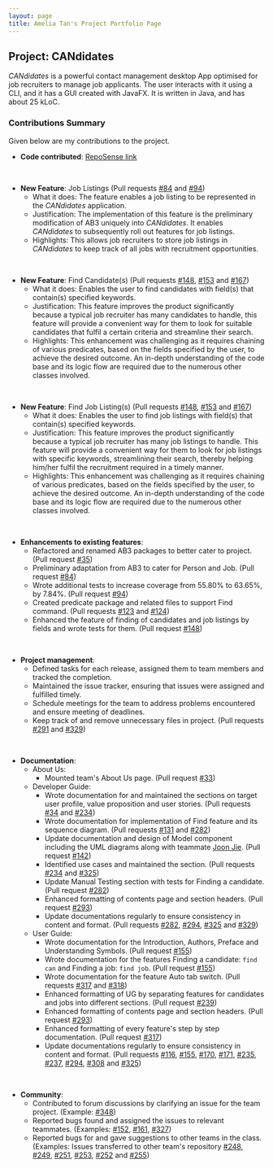 ```yaml
---
layout: page
title: Amelia Tan's Project Portfolio Page
---
```


## Project: CANdidates

*CANdidates* is a powerful contact management desktop App optimised for job recruiters to manage job applicants.
The user interacts with it using a CLI, and it has a GUI created with JavaFX. It is written in Java, and has about 25 kLoC.

### Contributions Summary

Given below are my contributions to the project.

* **Code contributed**: [RepoSense link](https://nus-cs2103-ay2021s1.github.io/tp-dashboard/#search=ameliatjy&sort=groupTitle&sortWithin=title&since=2020-08-14&timeframe=commit&mergegroup=&groupSelect=groupByAuthors&breakdown=false&tabOpen=false)

<br>

* **New Feature**: Job Listings (Pull requests [\#84](https://github.com/AY2021S1-CS2103T-T17-3/tp/pull/84) and [\#94](https://github.com/AY2021S1-CS2103T-T17-3/tp/pull/94))
  * What it does: The feature enables a job listing to be represented in the *CANdidates* application.
  * Justification: The implementation of this feature is the preliminary modification of AB3 uniquely into *CANdidates*. It enables *CANdidates* to subsequently roll out features for job listings.
  * Highlights: This allows job recruiters to store job listings in *CANdidates* to keep track of all jobs with recruitment opportunities.

<br>


<div style="page-break-after: always;"></div>


* **New Feature**: Find Candidate(s) (Pull requests [\#148](https://github.com/AY2021S1-CS2103T-T17-3/tp/pull/148), [\#153](https://github.com/AY2021S1-CS2103T-T17-3/tp/pull/153) and [\#167](https://github.com/AY2021S1-CS2103T-T17-3/tp/pull/167))
  * What it does: Enables the user to find candidates with field(s) that contain(s) specified keywords.
  * Justification: This feature improves the product significantly because a typical job recruiter has many candidates to handle, this feature will provide a convenient way for them to look for suitable candidates that fulfil a certain criteria and streamline their search.
  * Highlights: This enhancement was challenging as it requires chaining of various predicates, based on the fields specified by the user, to achieve the desired outcome. An in-depth understanding of the code base and its logic flow are required due to the numerous other classes involved.

<br>

* **New Feature**: Find Job Listing(s) (Pull requests [\#148](https://github.com/AY2021S1-CS2103T-T17-3/tp/pull/148), [\#153](https://github.com/AY2021S1-CS2103T-T17-3/tp/pull/153) and [\#167](https://github.com/AY2021S1-CS2103T-T17-3/tp/pull/167))
  * What it does: Enables the user to find job listings with field(s) that contain(s) specified keywords.
  * Justification: This feature improves the product significantly because a typical job recruiter has many job listings to handle. This feature will provide a convenient way for them to look for job listings with specific keywords, streamlining their search, thereby helping him/her fulfil the recruitment required in a timely manner.
  * Highlights: This enhancement was challenging as it requires chaining of various predicates, based on the fields specified by the user, to achieve the desired outcome. An in-depth understanding of the code base and its logic flow are required due to the numerous other classes involved.

<br>

* **Enhancements to existing features**:
  * Refactored and renamed AB3 packages to better cater to project. (Pull request
  [\#35](https://github.com/AY2021S1-CS2103T-T17-3/tp/pull/35))
  * Preliminary adaptation from AB3 to cater for Person and Job. (Pull request
  [\#84](https://github.com/AY2021S1-CS2103T-T17-3/tp/pull/84))
  * Wrote additional tests to increase coverage from 55.80% to 63.65%, by 7.84%. (Pull request
  [\#94](https://github.com/AY2021S1-CS2103T-T17-3/tp/pull/94))
  * Created predicate package and related files to support Find command. (Pull requests
  [\#123](https://github.com/AY2021S1-CS2103T-T17-3/tp/pull/123) and
  [\#124](https://github.com/AY2021S1-CS2103T-T17-3/tp/pull/124))
  * Enhanced the feature of finding of candidates and job listings by fields and wrote tests for them. (Pull request
  [\#148](https://github.com/AY2021S1-CS2103T-T17-3/tp/pull/148))

<br>


<div style="page-break-after: always;"></div>


* **Project management**:
  * Defined tasks for each release, assigned them to team members and tracked the completion.
  * Maintained the issue tracker, ensuring that issues were assigned and fulfilled timely.
  * Schedule meetings for the team to address problems encountered and ensure meeting of deadlines.
  * Keep track of and remove unnecessary files in project. (Pull requests
  [\#291](https://github.com/AY2021S1-CS2103T-T17-3/tp/pull/291) and
  [\#329](https://github.com/AY2021S1-CS2103T-T17-3/tp/pull/329))

<br>

* **Documentation**:
  * About Us:
    * Mounted team's About Us page. (Pull request [\#33](https://github.com/AY2021S1-CS2103T-T17-3/tp/pull/33)) <br>
  * Developer Guide:
    * Wrote documentation for and maintained the sections on target user profile, value proposition and user stories. (Pull requests
    [\#34](https://github.com/AY2021S1-CS2103T-T17-3/tp/pull/34) and
    [\#234](https://github.com/AY2021S1-CS2103T-T17-3/tp/pull/234))
    * Wrote documentation for implementation of Find feature and its sequence diagram. (Pull requests
    [\#131](https://github.com/AY2021S1-CS2103T-T17-3/tp/pull/131) and
    [\#282](https://github.com/AY2021S1-CS2103T-T17-3/tp/pull/282))
    * Update documentation and design of Model component including the UML diagrams along with teammate [Joon Jie](https://ay2021s1-cs2103t-t17-3.github.io/tp/team/breadpeanutbutter.html). (Pull request
    [\#142](https://github.com/AY2021S1-CS2103T-T17-3/tp/pull/142))
    * Identified use cases and maintained the section. (Pull requests
    [\#234](https://github.com/AY2021S1-CS2103T-T17-3/tp/pull/234) and
    [\#325](https://github.com/AY2021S1-CS2103T-T17-3/tp/pull/325))
    * Update Manual Testing section with tests for Finding a candidate. (Pull request
    [\#282](https://github.com/AY2021S1-CS2103T-T17-3/tp/pull/282))
    * Enhanced formatting of contents page and section headers. (Pull request
    [\#293](https://github.com/AY2021S1-CS2103T-T17-3/tp/pull/293))
    * Update documentations regularly to ensure consistency in content and format. (Pull requests
    [\#282](https://github.com/AY2021S1-CS2103T-T17-3/tp/pull/282),
    [\#294](https://github.com/AY2021S1-CS2103T-T17-3/tp/pull/294),
    [\#325](https://github.com/AY2021S1-CS2103T-T17-3/tp/pull/325) and
    [\#329](https://github.com/AY2021S1-CS2103T-T17-3/tp/pull/329)) <br>
  * User Guide:
    * Wrote documentation for the Introduction, Authors, Preface and Understanding Symbols. (Pull request
    [\#155](https://github.com/AY2021S1-CS2103T-T17-3/tp/pull/155))
    * Wrote documentation for the features Finding a candidate: `find can` and Finding a job: `find job`. (Pull request
    [\#155](https://github.com/AY2021S1-CS2103T-T17-3/tp/pull/155))
    * Wrote documentation for the feature Auto tab switch. (Pull requests
    [\#317](https://github.com/AY2021S1-CS2103T-T17-3/tp/pull/317) and
    [\#318](https://github.com/AY2021S1-CS2103T-T17-3/tp/pull/318))
    * Enhanced formatting of UG by separating features for candidates and jobs into different sections. (Pull request
    [\#239](https://github.com/AY2021S1-CS2103T-T17-3/tp/pull/239))
    * Enhanced formatting of contents page and section headers. (Pull request
    [\#293](https://github.com/AY2021S1-CS2103T-T17-3/tp/pull/293))
    * Enhanced formatting of every feature's step by step documentation. (Pull request
    [\#317](https://github.com/AY2021S1-CS2103T-T17-3/tp/pull/317))
    * Update documentations regularly to ensure consistency in content and format. (Pull requests
    [\#116](https://github.com/AY2021S1-CS2103T-T17-3/tp/pull/116),
    [\#155](https://github.com/AY2021S1-CS2103T-T17-3/tp/pull/155),
    [\#170](https://github.com/AY2021S1-CS2103T-T17-3/tp/pull/170),
    [\#171](https://github.com/AY2021S1-CS2103T-T17-3/tp/pull/171),
    [\#235](https://github.com/AY2021S1-CS2103T-T17-3/tp/pull/235),
    [\#237](https://github.com/AY2021S1-CS2103T-T17-3/tp/pull/237),
    [\#294](https://github.com/AY2021S1-CS2103T-T17-3/tp/pull/294),
    [\#308](https://github.com/AY2021S1-CS2103T-T17-3/tp/pull/308) and
    [\#325](https://github.com/AY2021S1-CS2103T-T17-3/tp/pull/325))

<br>

* **Community**:
  * Contributed to forum discussions by clarifying an issue for the team project. (Example:
  [\#348](https://github.com/nus-cs2103-AY2021S1/forum/issues/348))
  * Reported bugs found and assigned the issues to relevant teammates. (Examples:
  [\#152](https://github.com/AY2021S1-CS2103T-T17-3/tp/issues/152),
  [\#161](https://github.com/AY2021S1-CS2103T-T17-3/tp/issues/161),
  [\#327](https://github.com/AY2021S1-CS2103T-T17-3/tp/issues/327))
  * Reported bugs for and gave suggestions to other teams in the class. (Examples: Issues transferred to other team's repository
  [\#248](https://github.com/AY2021S1-CS2103T-W15-4/tp/issues/248),
  [\#249](https://github.com/AY2021S1-CS2103T-W15-4/tp/issues/249),
  [\#251](https://github.com/AY2021S1-CS2103T-W15-4/tp/issues/251),
  [\#253](https://github.com/AY2021S1-CS2103T-W15-4/tp/issues/253),
  [\#252](https://github.com/AY2021S1-CS2103T-W15-4/tp/issues/252) and
  [\#255](https://github.com/AY2021S1-CS2103T-W15-4/tp/issues/255))
